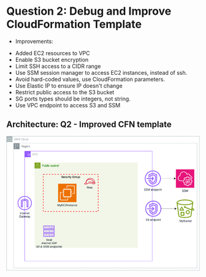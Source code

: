 # Question 2: Debug and Improve CloudFormation Template

* Improvements:
- Added EC2 resources to VPC
- Enable S3 bucket encryption
- Limit SSH access to a CIDR range
- Use SSM session manager to access EC2 instances, instead of ssh.
- Avoid hard-coded values, use CloudFormation parameters.
- Use Elastic IP to ensure IP doesn't change
- Restrict public access to the S3 bucket
- SG ports types should be integers, not string.
- Use VPC endpoint to access S3 and SSM


## Architecture: Q2 - Improved CFN template
![alt text](archi-Q2.png)